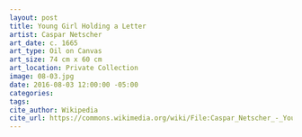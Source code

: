 ```yaml
---
layout: post
title: Young Girl Holding a Letter
artist: Caspar Netscher
art_date: c. 1665
art_type: Oil on Canvas
art_size: 74 cm x 60 cm
art_location: Private Collection
image: 08-03.jpg
date: 2016-08-03 12:00:00 -05:00
categories:
tags:
cite_author: Wikipedia
cite_url: https://commons.wikimedia.org/wiki/File:Caspar_Netscher_-_Young_Girl_Holding_a_Letter_-_WGA16520.jpg
---
```

